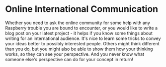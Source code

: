# Online International Communication

Whether you need to ask the online community for some help with any Raspberry trouble you are bound to encounter,
or you would like to write a blog post on your latest project - it helps if you know some things about writing for an
international audience. It's nice to learn some tricks to convey your ideas better to possibly interested people.
Others might think different than you do, but you might also be able to show them how your thinking works, so they
can see your perspective. And you never know what someone else's perspective can do for your concept in return!

